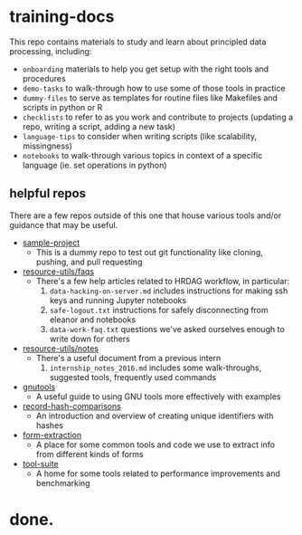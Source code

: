 # training-docs
This repo contains materials to study and learn about principled data processing, including:
- `onboarding` materials to help you get setup with the right tools and procedures
- `demo-tasks` to walk-through how to use some of those tools in practice
- `dummy-files` to serve as templates for routine files like Makefiles and scripts in python or R
- `checklists` to refer to as you work and contribute to projects (updating a repo, writing a script, adding a new task)
- `language-tips` to consider when writing scripts (like scalability, missingness)
- `notebooks` to walk-through various topics in context of a specific language (ie. set operations in python)

## helpful repos
There are a few repos outside of this one that house various tools and/or guidance that may be useful.

- [sample-project](https://github.com/baileyb0t/sample_project)
    - This is a dummy repo to test out git functionality like cloning, pushing, and pull requesting
- [resource-utils/faqs](https://github.com/HRDAG/resource-utils/tree/master/faqs)
    - There's a few help articles related to HRDAG workflow, in particular:
        1. `data-hacking-on-server.md` includes instructions for making ssh keys and running Jupyter notebooks
        2. `safe-logout.txt` instructions for safely disconnecting from eleanor and notebooks 
        3. `data-work-faq.txt` questions we've asked ourselves enough to write down for others
- [resource-utils/notes](https://github.com/HRDAG/resource-utils/tree/master/notes)
    - There's a useful document from a previous intern
        1. `internship_notes_2016.md` includes some walk-throughs, suggested tools, frequently used commands
- [gnutools](https://github.com/tarakc02/gnutools/)
    - A useful guide to using GNU tools more effectively with examples
- [record-hash-comparisons](https://github.com/tarakc02/record-hash-comparisons)
    - An introduction and overview of creating unique identifiers with hashes
- [form-extraction](https://github.com/HRDAG/form-extraction)
    - A place for some common tools and code we use to extract info from different kinds of forms
- [tool-suite](https://github.com/baileyb0t/tool-suite)
    - A home for some tools related to performance improvements and benchmarking

# done.
